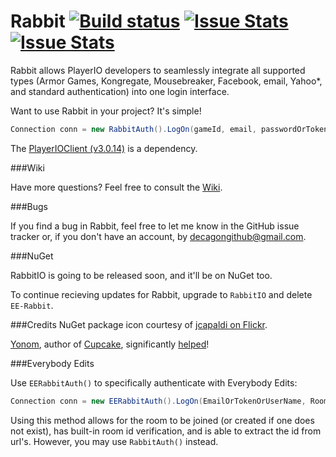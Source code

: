 Rabbit [![Build status](https://ci.appveyor.com/api/projects/status/6fxlb8bkqp18cg3c/branch/master)](https://ci.appveyor.com/project/Decagon/rabbit/branch/master) [![Issue Stats](http://www.issuestats.com/github/decagon/rabbit/badge/pr)](http://www.issuestats.com/github/decagon/rabbit) [![Issue Stats](http://www.issuestats.com/github/decagon/rabbit/badge/issue)](http://www.issuestats.com/github/decagon/rabbit)
======

Rabbit allows PlayerIO developers to seamlessly integrate all supported types (Armor Games, Kongregate, Mousebreaker, Facebook, email, Yahoo*, and standard authentication) into one login interface. 

Want to use Rabbit in your project? It's simple!

```csharp
Connection conn = new RabbitAuth().LogOn(gameId, email, passwordOrToken);
```


The [PlayerIOClient (v3.0.14)](https://gamesnet.yahoo.com/download/) is a dependency. 

###Wiki

Have more questions? Feel free to consult the [Wiki](https://github.com/Decagon/Rabbit/wiki).


###Bugs

If you find a bug in Rabbit, feel free to let me know in the GitHub issue tracker or, if you don't have an account, by decagongithub@gmail.com.

###NuGet

RabbitIO is going to be released soon, and it'll be on NuGet too.

To continue recieving updates for Rabbit, upgrade to `RabbitIO` and delete `EE-Rabbit`.

###Credits
NuGet package icon courtesy of [jcapaldi on Flickr](https://flic.kr/p/cVkan9).

[Yonom](https://github.com/Yonom), author of [Cupcake](https://github.com/Yonom/CupCake), significantly [helped](https://github.com/Decagon/Rabbit/commits/master?author=Yonom)!

###Everybody Edits

Use `EERabbitAuth()` to specifically authenticate with Everybody Edits:


```csharp
Connection conn = new EERabbitAuth().LogOn(EmailOrTokenOrUserName, RoomID, Password);
```

Using this method allows for the room to be joined (or created if one does not exist), has built-in room id verification, and is able to extract the id from url's. However, you may use `RabbitAuth()` instead.

